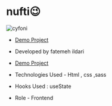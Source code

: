 # nufti😉
![cyfoni](https://github.com/Fatemeh-ildari/cyfonii/assets/135963254/89ad0b7c-19d9-455d-8298-1cc1b19a41c7)
- [Demo Project](https://fatemeh-ildari.github.io/nufti/)

- Developed by fatemeh ildari

- [Demo Project](https://fatemeh-ildari.github.io/nufti/)

- Technologies Used - Html , css ,sass

- Hooks Used : useState 

- Role - Frontend
